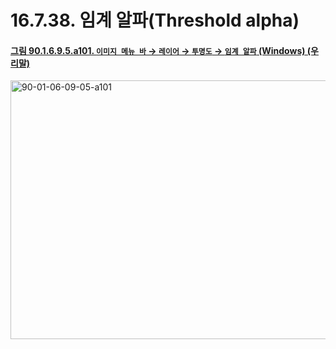 # 16.7.38. 임계 알파(Threshold alpha)

<a id="90-01-06-09-05-a101"></a>

#### [그림 90.1.6.9.5.a101. `이미지 메뉴 바` → `레이어` → `투명도` → `임계 알파` (Windows) (우리말)](./90-01-06-09-05-threshold_alpha.md#90-01-06-09-05-a101)
<img width="574" height="414" alt="90-01-06-09-05-a101" src="https://github.com/user-attachments/assets/8392df72-fb1e-4c7c-82da-c37d762ee350" />